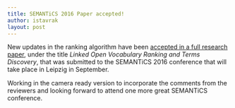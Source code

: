 ```yaml
---
title: SEMANTiCS 2016 Paper accepted!
author: istavrak
layout: post
---
```


New updates in the ranking algorithm have been [accepted in a full research paper](http://2016.semantics.cc/main-conference), under the title _Linked Open Vocabulary Ranking and Terms Discovery_, that was submitted to the SEMANTiCS 2016 conference that will take place in Leipzig in September. 

Working in the camera ready version to incorporate the comments from the reviewers and looking forward to attend one more great SEMANTiCS conference.
